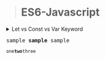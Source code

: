 >	# ES6-Javascript


<details>
**<summary>Let vs Const vs Var Keyword</summary>**


</details>

<pre>
sample <b>sample</b> sample
</pre>

`one`**`two`**`three`








